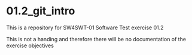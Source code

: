 # 01.2_git_intro
This is a repository for SW4SWT-01 Software Test exercise 01.2

This is not a handing and therefore there will be no documentation of the exercise objectives